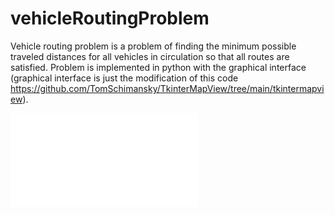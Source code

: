 # vehicleRoutingProblem

Vehicle routing problem is a problem of finding the minimum possible traveled distances for all vehicles in circulation so that all routes are satisfied.
Problem is implemented in python with the graphical interface (graphical interface is just the modification of this code  https://github.com/TomSchimansky/TkinterMapView/tree/main/tkintermapview).

<embed src="/presentation.pdf" type="application/pdf"></embed>
